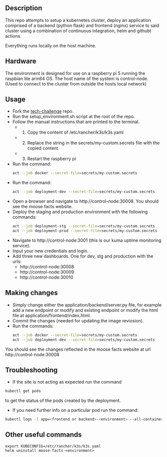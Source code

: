 ## Description
This repo attempts to setup a kubernetes cluster, deploy an application comprised of a backend (python flask) and frontend (nginx) service to said cluster using a combination of continuous integration, helm and githubt actions.

Everything runs locally on the host machine.

## Hardware
The environment is designed for use on a raspberry pi 5 running the raspbian lite arm64 OS.
The host name of the system is control-node. (Used to connect to the cluster from outside the hosts local network)

## Usage
- Fork the [tech-challenge](https://github.com/peader/tech-challenge) repo.
- Run the setup_environment.sh script at the root of the repo.
- Follow the manual instructions that are printed to the terminal.
    - 1. Copy the content of /etc/rancher/k3s/k3s.yaml
    - 2. Replace the <your-kube-config> string in the secrets/my-custom.secrets file with the copied content
    - 3. Restart the raspberry pi
- Run the command:
    ``` bash
    act --job docker --secret-file=secrets/my-custom.secrets
    ```
- Run the command:
    ``` bash
    act --job deployment-dev --secret-file=secrets/my-custom.secrets
    ```
- Open a browser and navigate to http://control-node:30008. You should see the moose facts website.
- Deploy the staging and production environment with the following commands:
    ``` bash
    act --job deployment-stg --secret-file=secrets/my-custom.secrets
    act --job deployment-prod --secret-file=secrets/my-custom.secrets
    ```
- Navigate to http://control-node:3001 (this is our kuma uptime monitoring service).
- Input your new credentials and login.
- Add three new dashboards. One for dev, stg and production with the urls:
    - http://control-node:30008
    - http://control-node:30009
    - http://control-node:30010

## Making changes
- Simply change either the application/backend/server.py file, for example add a new endpoint or modify and existing endpoint or modify the html file at application/frontend/index.html.
- Commit the changes (needed for updating the image reviosion).
- Run the commands:
    ``` bash
    act --job docker --secret-file=secrets/my-custom.secrets
    act --job deployment-dev --secret-file=secrets/my-custom.secrets
    ```
You should see the changes reflected in the moose facts website at url http://control-node:30008

## Troubleshooting
- If the site is not acting as expected run the command
``` bash
kubectl get pods
```
to get the status of the pods created by the deployment.
- If you need further info on a particular pod run the command:
``` bash
kubectl logs -l app=<frontend or backend>-<environment> --all-containers=true
```

## Other useful commands
```
export KUBECONFIG=/etc/rancher/k3s/k3s.yaml
helm uninstall moose-facts-<environment>
```



